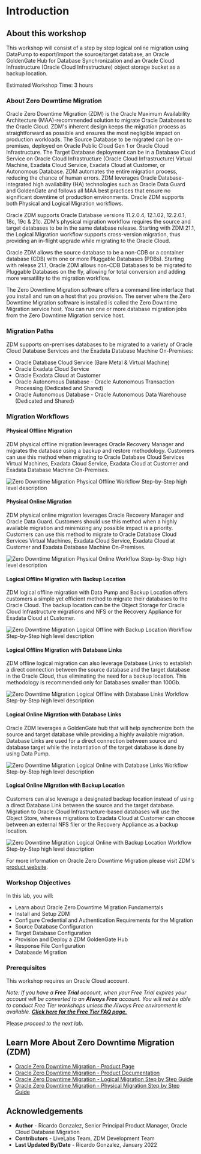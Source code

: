 # Introduction

## About this workshop

This workshop will consist of a step by step logical online migration using DataPump to export/import the source/target database, an Oracle GoldenGate Hub for Database Synchronization and an Oracle Cloud Infrastructure (Oracle Cloud Infrastructure) object storage bucket as a backup location.

Estimated Workshop Time: 3 hours


### About Zero Downtime Migration

Oracle Zero Downtime Migration (ZDM) is the Oracle Maximum Availability Architecture (MAA)-recommended solution to migrate Oracle Databases to the Oracle Cloud. ZDM's inherent design keeps the migration process as straightforward as possible and ensures the most negligible impact on production workloads. The Source Database to be migrated can be on-premises, deployed on Oracle Public Cloud Gen 1 or Oracle Cloud Infrastructure. The Target Database deployment can be in a Database Cloud Service on Oracle Cloud Infrastructure (Oracle Cloud Infrastructure) Virtual Machine, Exadata Cloud Service, Exadata Cloud at Customer, or Autonomous Database. ZDM automates the entire migration process, reducing the chance of human errors. ZDM leverages Oracle Database-integrated high availability (HA) technologies such as Oracle Data Guard and GoldenGate and follows all MAA best practices that ensure no significant downtime of production environments. Oracle ZDM supports both Physical and Logical Migration workflows. 

Oracle ZDM supports Oracle Database versions 11.2.0.4, 12.1.02, 12.2.0.1, 18c, 19c & 21c. ZDM’s physical migration workflow requires the source and target databases to be in the same database release.  Starting with ZDM 21.1, the Logical Migration workflow supports cross-version migration, thus providing an in-flight upgrade while migrating to the Oracle Cloud.

Oracle ZDM allows the source database to be a non-CDB or a container database (CDB) with one or more Pluggable Databases (PDBs). Starting with release 21.1, Oracle ZDM allows non-CDB Databases to be migrated to Pluggable Databases on the fly, allowing for total conversion and adding more versatility to the migration workflow. 

The Zero Downtime Migration software offers a command line interface that you install and run on a host that you provision. The server where the Zero Downtime Migration software is installed is called the Zero Downtime Migration service host. You can run one or more database migration jobs from the Zero Downtime Migration service host.



### Migration Paths
ZDM supports on-premises databases to be migrated to a variety of Oracle Cloud Database Services and the Exadata Database Machine On-Premises:  
*	Oracle Database Cloud Service	(Bare Metal & Virtual Machine)
*	Oracle Exadata Cloud Service
*	Oracle Exadata Cloud at Customer
*	Oracle Autonomous Database - Oracle Autonomous Transaction Processing  (Dedicated and Shared)
* Oracle Autonomous Database - Oracle Autonomous Data Warehouse (Dedicated and Shared)


### Migration Workflows

#### Physical Offline Migration
ZDM physical offline migration leverages Oracle Recovery Manager and migrates the database using a backup and restore methodology. Customers can use this method when migrating to Oracle Database Cloud Services Virtual Machines, Exadata Cloud Service, Exadata Cloud at Customer and Exadata Database Machine On-Premises. 

![Zero Downtime Migration Physical Offline Workflow Step-by-Step high level description](./images/physical-offline-workflow.png " ")


#### Physical Online Migration
ZDM physical online migration leverages Oracle Recovery Manager and Oracle Data Guard. Customers should use this method when a highly available migration and minimizing any possible impact is a priority. Customers can use this method to migrate to Oracle Database Cloud Services Virtual Machines, Exadata Cloud Service, Exadata Cloud at Customer and Exadata Database Machine On-Premises.

![Zero Downtime Migration Physical Online Workflow Step-by-Step high level description](./images/physical-online-workflow.png " ")


#### Logical Offline Migration with Backup Location
ZDM logical offline migration with Data Pump and Backup Location offers customers a simple yet efficient method to migrate their databases to the Oracle Cloud. The backup location can be the Object Storage for Oracle Cloud Infrastructure migrations and NFS or the Recovery Appliance for Exadata Cloud at Customer.

![Zero Downtime Migration Logical Offline with Backup Location Workflow Step-by-Step high level description](./images/logical-offline-backup-workflow.png " ")

#### Logical Offline Migration with Database Links
ZDM offline logical migration can also leverage Database Links to establish a direct connection between the source database and the target database in the Oracle Cloud, thus eliminating the need for a backup location. This methodology is recommended only for Databases smaller than 100Gb.

![Zero Downtime Migration Logical Offline with Database Links Workflow Step-by-Step high level description](./images/logical-offline-dblinks-workflow.png " ")

#### Logical Online Migration with Database Links
Oracle ZDM leverages a GoldenGate hub that will help synchronize both the source and target database while providing a highly available migration. Database Links are used for a direct connection between source and database target while the instantiation of the target database is done by using Data Pump.

![Zero Downtime Migration Logical Online with Database Links Workflow Step-by-Step high level description](./images/logical-online-dblinks-workflow.png " ")

#### Logical Online Migration with Backup Location
Customers can also leverage a designated backup location instead of using a direct Database Link between the source and the target database. Migration to Oracle Cloud Infrastructure-based databases will use the Object Store, whereas migrations to Exadata Cloud at Customer can choose between an external NFS filer or the Recovery Appliance as a backup location.

![Zero Downtime Migration Logical Online with Backup Location Workflow Step-by-Step high level description](./images/logical-online-backup-workflow.png " ")


For more information on Oracle Zero Downtime Migration please visit ZDM's [product website](www.oracle.com/goto/zdm).


### Workshop Objectives

In this lab, you will:
* Learn about Oracle Zero Downtime Migration Fundamentals
* Install and Setup ZDM
* Configure Credential and Authentication Requirements for the Migration
* Source Database Configuration
* Target Database Configuration
* Provision and Deploy a ZDM GoldenGate Hub
* Response File Configuration
* Databasde Migration

### Prerequisites
This workshop requires an Oracle Cloud account.

*Note: If you have a **Free Trial** account, when your Free Trial expires your account will be converted to an **Always Free** account. You will not be able to conduct Free Tier workshops unless the Always Free environment is available. **[Click here for the Free Tier FAQ page.](https://www.oracle.com/cloud/free/faq.html)***


Please *proceed to the next lab*.


## Learn More About Zero Downtime Migration (ZDM)

* [Oracle Zero Downtime Migration - Product Page](http://www.oracle.com/goto/zdm)
* [Oracle Zero Downtime Migration - Product Documentation](https://docs.oracle.com/en/database/oracle/zero-downtime-migration/)
* [Oracle Zero Downtime Migration - Logical Migration Step by Step Guide](https://www.oracle.com/a/tech/docs/oracle-zdm-logical-migration-step-by-step-guide.pdf)
* [Oracle Zero Downtime Migration - Physical Migration Step by Step Guide](https://www.oracle.com/a/tech/docs/oracle-zdm-step-by-step-guide.pdf)



## Acknowledgements
* **Author** - Ricardo Gonzalez, Senior Principal Product Manager, Oracle Cloud Database Migration
* **Contributors** - LiveLabs Team, ZDM Development Team
* **Last Updated By/Date** - Ricardo Gonzalez, January 2022

